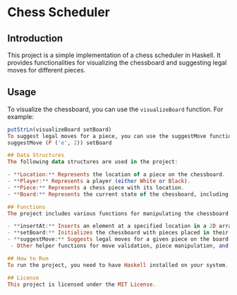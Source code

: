 # Chess Scheduler

## Introduction
This project is a simple implementation of a chess scheduler in Haskell. It provides functionalities for visualizing the chessboard and suggesting legal moves for different pieces.

## Usage
To visualize the chessboard, you can use the `visualizeBoard` function. For example:
```haskell
putStrLn(visualizeBoard setBoard)
To suggest legal moves for a piece, you can use the suggestMove function, providing the piece and the current board as arguments. For example:
suggestMove (P ('e', 2)) setBoard

## Data Structures
The following data structures are used in the project:

- **Location:** Represents the location of a piece on the chessboard.
- **Player:** Represents a player (either White or Black).
- **Piece:** Represents a chess piece with its location.
- **Board:** Represents the current state of the chessboard, including the player, white pieces, and black pieces.

## Functions
The project includes various functions for manipulating the chessboard and pieces:

- **insertAt:** Inserts an element at a specified location in a 2D array.
- **setBoard:** Initializes the chessboard with pieces placed in their starting positions.
- **suggestMove:** Suggests legal moves for a given piece on the board.
 - Other helper functions for move validation, piece manipulation, and board visualization.

## How to Run
To run the project, you need to have Haskell installed on your system. You can compile and execute the code using GHCi or any Haskell compiler.

## License
This project is licensed under the MIT License.
